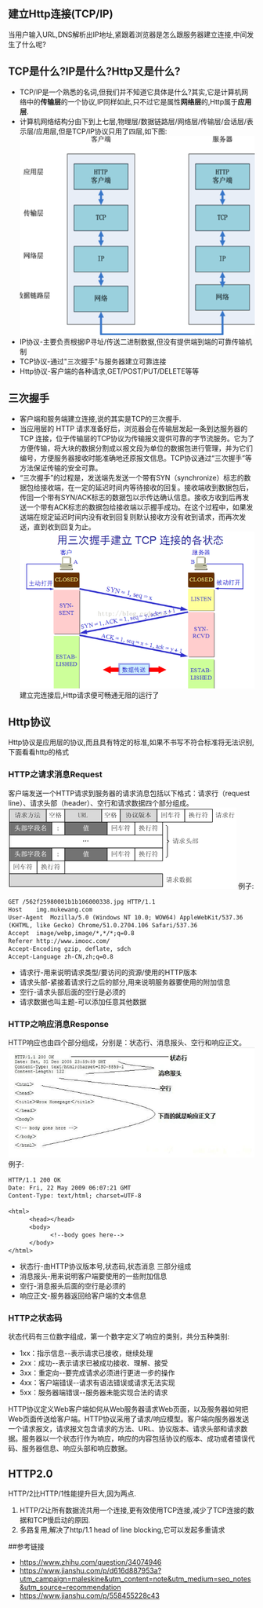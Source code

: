 ## 建立Http连接(TCP/IP)
当用户输入URL,DNS解析出IP地址,紧跟着浏览器是怎么跟服务器建立连接,中间发生了什么呢?

## TCP是什么?IP是什么?Http又是什么?
- TCP/IP是一个熟悉的名词,但我们并不知道它具体是什么?其实,它是计算机网络中的**传输层**的一个协议,IP同样如此,只不过它是属性**网络层**的,Http属于**应用层**.
- 计算机网络结构分由下到上七层,物理层/数据链路层/网络层/传输层/会话层/表示层/应用层,但是TCP/IP协议只用了四层,如下图:
![](./images/tcpip.png)  
- IP协议-主要负责根据IP寻址/传送二进制数据,但没有提供端到端的可靠传输机制
- TCP协议-通过"三次握手"与服务器建立可靠连接
- Http协议-客户端的各种请求,GET/POST/PUT/DELETE等等

## 三次握手
- 客户端和服务端建立连接,说的其实是TCP的三次握手.
- 当应用层的 HTTP 请求准备好后，浏览器会在传输层发起一条到达服务器的 TCP 连接，位于传输层的TCP协议为传输报文提供可靠的字节流服务。它为了方便传输，将大块的数据分割成以报文段为单位的数据包进行管理，并为它们编号，方便服务器接收时能准确地还原报文信息。TCP协议通过“三次握手”等方法保证传输的安全可靠。
- “三次握手”的过程是，发送端先发送一个带有SYN（synchronize）标志的数据包给接收端，在一定的延迟时间内等待接收的回复。接收端收到数据包后，传回一个带有SYN/ACK标志的数据包以示传达确认信息。接收方收到后再发送一个带有ACK标志的数据包给接收端以示握手成功。在这个过程中，如果发送端在规定延迟时间内没有收到回复则默认接收方没有收到请求，而再次发送，直到收到回复为止。
![](./images/sanciwoshou.png)  
建立完连接后,Http请求便可畅通无阻的运行了

## Http协议
Http协议是应用层的协议,而且具有特定的标准,如果不书写不符合标准将无法识别,下面看看http的格式

### HTTP之请求消息Request
客户端发送一个HTTP请求到服务器的请求消息包括以下格式：请求行（request line）、请求头部（header）、空行和请求数据四个部分组成。
![](./images/http-request.png)
例子:
```
GET /562f25980001b1b106000338.jpg HTTP/1.1
Host    img.mukewang.com
User-Agent  Mozilla/5.0 (Windows NT 10.0; WOW64) AppleWebKit/537.36 (KHTML, like Gecko) Chrome/51.0.2704.106 Safari/537.36
Accept  image/webp,image/*,*/*;q=0.8
Referer http://www.imooc.com/
Accept-Encoding gzip, deflate, sdch
Accept-Language zh-CN,zh;q=0.8
```
- 请求行-用来说明请求类型/要访问的资源/使用的HTTP版本
- 请求头部-紧接着请求行之后的部分,用来说明服务器要使用的附加信息
- 空行-请求头部后面的空行是必须的
- 请求数据也叫主题-可以添加任意其他数据

### HTTP之响应消息Response
HTTP响应也由四个部分组成，分别是：状态行、消息报头、空行和响应正文。
![](./images/http-response.jpg)
例子:
```
HTTP/1.1 200 OK
Date: Fri, 22 May 2009 06:07:21 GMT
Content-Type: text/html; charset=UTF-8

<html>
      <head></head>
      <body>
            <!--body goes here-->
      </body>
</html>
```
- 状态行-由HTTP协议版本号,状态码,状态消息 三部分组成
- 消息报头-用来说明客户端要使用的一些附加信息
- 空行-消息报头后面的空行是必须的
- 响应正文-服务器返回给客户端的文本信息

### HTTP之状态码
状态代码有三位数字组成，第一个数字定义了响应的类别，共分五种类别:
- 1xx：指示信息--表示请求已接收，继续处理
- 2xx：成功--表示请求已被成功接收、理解、接受
- 3xx：重定向--要完成请求必须进行更进一步的操作
- 4xx：客户端错误--请求有语法错误或请求无法实现
- 5xx：服务器端错误--服务器未能实现合法的请求

HTTP协议定义Web客户端如何从Web服务器请求Web页面，以及服务器如何把Web页面传送给客户端。HTTP协议采用了请求/响应模型。客户端向服务器发送一个请求报文，请求报文包含请求的方法、URL、协议版本、请求头部和请求数据。服务器以一个状态行作为响应，响应的内容包括协议的版本、成功或者错误代码、服务器信息、响应头部和响应数据。

## HTTP2.0
HTTP/2比HTTP/1性能提升巨大,因为两点.
1. HTTP/2让所有数据流共用一个连接,更有效使用TCP连接,减少了TCP连接的数据和TCP慢启动的原因.
2. 多路复用,解决了http/1.1 head of line blocking,它可以发起多重请求

##参考链接
- https://www.zhihu.com/question/34074946
- https://www.jianshu.com/p/d616d887953a?utm_campaign=maleskine&utm_content=note&utm_medium=seo_notes&utm_source=recommendation
- https://www.jianshu.com/p/558455228c43